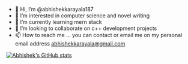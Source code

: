 - 👋 Hi, I’m @abhishekkarayala187
- 👀 I’m interested in computer science and novel writing
- 🌱 I’m currently learning mern stack
- 💞️ I’m looking to collaborate on c++ development projects
- 📫 How to reach me ...
  you can contact or email me on my personal email address
    abhishekkarayala@gmail.com

<!---
abhishekkarayala187/abhishekkarayala187 is a ✨ special ✨ repository because its `README.md` (this file) appears on your GitHub profile.
You can click the Preview link to take a look at your changes.
--->
[![Abhishek's GitHub stats](https://github-readme-stats.vercel.app/api?username=abhishekkarayala187)](https://github.com/anuraghazra/github-readme-stats)
